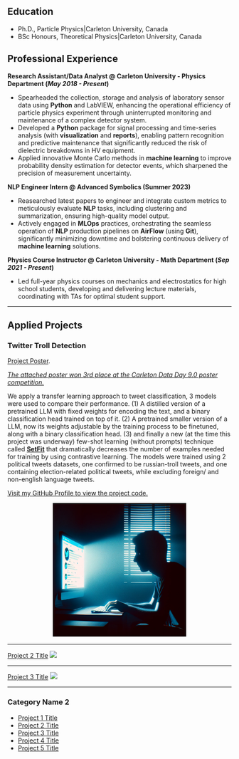 ## Education
- Ph.D., Particle Physics|Carleton University, Canada
- BSc Honours, Theoretical Physics|Carleton University, Canada
  
## Professional Experience

**Research Assistant/Data Analyst @ Carleton University - Physics Department (_May 2018 - Present_)**
- Spearheaded the collection, storage and analysis of laboratory sensor data using **Python** and LabVIEW, enhancing the operational efficiency of particle physics experiment through uninterrupted monitoring and maintenance of a complex detector system.
- Developed a **Python** package for signal processing and time-series analysis (with **visualization** and **reports**), enabling pattern recognition and predictive maintenance that significantly reduced the risk of dielectric breakdowns in HV equipment.
- Applied innovative Monte Carlo methods in **machine learning** to improve probability density estimation for detector events, which sharpened the precision of measurement uncertainty. 


**NLP Engineer Intern @ Advanced Symbolics (Summer 2023)**
- Reasearched latest papers to engineer and integrate custom metrics to meticulously evaluate **NLP** tasks, including clustering and summarization, ensuring high-quality model output.
- Actively engaged in **MLOps** practices, orchestrating the seamless operation of **NLP** production pipelines on **AirFlow** (using **Git**), significantly minimizing downtime and bolstering continuous delivery of **machine learning** solutions.

**Physics Course Instructor @ Carleton University - Math Department (_Sep 2021 - Present_)**
- Led full-year physics courses on mechanics and electrostatics for high school students, developing and delivering lecture materials, coordinating with TAs for optimal student support.

---
## Applied Projects
### Twitter Troll Detection

[Project Poster](/resources/TwitterTroll_poster.png).

[_The attached poster won 3rd place at the Carleton Data Day 9.0 poster competition._](https://science.carleton.ca/dataday9/)

We apply a transfer learning approach to tweet classification, 3 models were used to compare their performance. (1) A distilled version of a pretrained LLM with fixed weights for encoding the text, and a binary classification head trained on top of it. (2) A pretrained smaller version of a LLM, now its weights adjustable by the training process to be finetuned, along with a binary classification head. (3) and finally a new (at the time this project was underway) few-shot learning (without prompts) technique called [**SetFit**](https://huggingface.co/blog/setfit) that dramatically decreases the number of examples needed for training by using contrastive learning. The models were trained using 2 political tweets datasets, one confirmed to be russian-troll tweets, and one containing election-related political tweets, while excluding foreign/ and non-english language tweets.

[Visit my GitHub Profile to view the project code.](https://github.com/m-elbeltagi/Twitter_Troll_Detection)
<div style="text-align: center;">
  <img src="/resources/TwitterTroll_cover.png?raw=true" width="300" height="300"/>
</div>

---
[Project 2 Title](/pdf/sample_presentation.pdf)
<img src="images/dummy_thumbnail.jpg?raw=true"/>

---
[Project 3 Title](http://example.com/)
<img src="images/dummy_thumbnail.jpg?raw=true"/>

---

### Category Name 2

- [Project 1 Title](http://example.com/)
- [Project 2 Title](http://example.com/)
- [Project 3 Title](http://example.com/)
- [Project 4 Title](http://example.com/)
- [Project 5 Title](http://example.com/)


